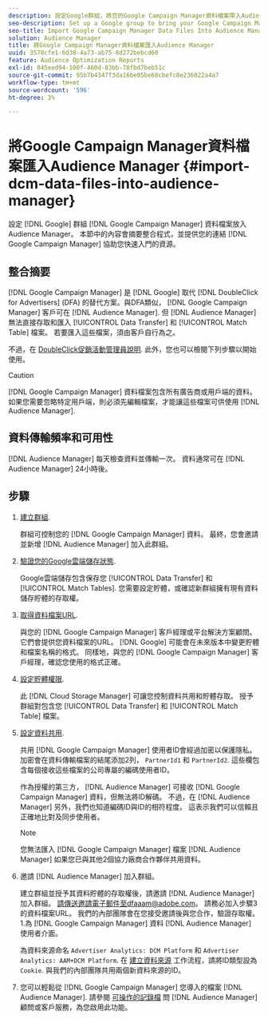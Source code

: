 ```yaml
---
description: 設定Google群組，將您的Google Campaign Manager資料檔案帶入Audience Manager。 本節中的內容會摘要整合程式，並提供您Google Campaign Manager資源的連結，以協助您快速上手。
seo-description: Set up a Google group to bring your Google Campaign Manager data files into Audience Manager. The content in this section summarizes the integration process and provides you with links to Google Campaign Manager resources to help you get started.
seo-title: Import Google Campaign Manager Data Files Into Audience Manager
solution: Audience Manager
title: 將Google Campaign Manager資料檔案匯入Audience Manager
uuid: 3578cfe1-6d30-4a73-ab75-8d272bebcd60
feature: Audience Optimization Reports
exl-id: 045eed94-100f-460d-83bb-78fbd7beb51c
source-git-commit: 95b7b4347f3da16be05be60cbefc0e236022a4a7
workflow-type: tm+mt
source-wordcount: '596'
ht-degree: 3%

---
```


# 將Google Campaign Manager資料檔案匯入Audience Manager {#import-dcm-data-files-into-audience-manager}

設定 [!DNL Google] 群組 [!DNL Google Campaign Manager] 資料檔案放入Audience Manager。 本節中的內容會摘要整合程式，並提供您的連結 [!DNL Google Campaign Manager] 協助您快速入門的資源。

## 整合摘要

[!DNL Google Campaign Manager] 是 [!DNL Google] 取代 [!DNL DoubleClick for Advertisers] (DFA) 的替代方案。與DFA類似， [!DNL Google Campaign Manager] 客戶可在 [!DNL Audience Manager]. 但 [!DNL Audience Manager] 無法直接存取和匯入 [!UICONTROL Data Transfer] 和 [!UICONTROL Match Table] 檔案。 若要匯入這些檔案，須由客戶自行為之。

不過，在 [DoubleClick促銷活動管理員說明](https://support.google.com/dcm/partner/answer/2941575?hl=en&amp;ref_topic=6107456). 此外，您也可以檢閱下列步驟以開始使用。

>[!CAUTION]
>
>[!DNL Google Campaign Manager] 資料檔案包含所有廣告商或用戶端的資料。 如果您需要忽略特定用戶端，則必須先編輯檔案，才能讓這些檔案可供使用 [!DNL Audience Manager].

## 資料傳輸頻率和可用性

[!DNL Audience Manager] 每天檢查資料並傳輸一次。 資料通常可在 [!DNL Audience Manager] 24小時後。

## 步驟

1. [建立群組](https://support.google.com/dcm/partner/answer/3370419?hl=en&amp;ref_topic=6107456).

   群組可控制您的 [!DNL Google Campaign Manager] 資料。 最終，您會邀請並新增 [!DNL Audience Manager] 加入此群組。

1. [驗證您的Google雲端儲存狀態](https://support.google.com/dcm/partner/answer/3370481?hl=en&amp;ref_topic=6107456).

   Google雲端儲存包含保存您 [!UICONTROL Data Transfer] 和 [!UICONTROL Match Tables]. 您需要設定貯體，或確認新群組擁有現有資料儲存貯體的存取權。

1. [取得資料檔案URL](https://support.google.com/dcm/partner/answer/3370482?hl=en&amp;ref_topic=6107456).

   與您的 [!DNL Google Campaign Manager] 客戶經理或平台解決方案顧問。 它們會提供您資料檔案的URL。 [!DNL Google] 可能會在未來版本中變更貯體和檔案名稱的格式。 同樣地，與您的 [!DNL Google Campaign Manager] 客戶經理，確認您使用的格式正確。

1. [設定貯體權限](https://cloud.google.com/storage/docs/cloud-console?csw=1#_bucketpermission).

   此 [!DNL Cloud Storage Manager] 可讓您控制資料共用和貯體存取。 授予群組對包含您 [!UICONTROL Data Transfer] 和 [!UICONTROL Match Table] 檔案。

1. [設定資料共用](https://support.google.com/dcm/partner/answer/6206106?hl=en).

   共用 [!DNL Google Campaign Manager] 使用者ID會經過加密以保護隱私。 加密會在資料傳輸檔案的結尾添加2列， `PartnerId1` 和 `PartnerId2`. 這些欄包含每個接收這些檔案的公司專屬的編碼使用者ID。

   作為授權的第三方， [!DNL Audience Manager] 可接收 [!DNL Google Campaign Manager] 資料，但無法將ID解碼。 不過，在 [!DNL Audience Manager] 另外，我們也知道編碼ID與ID的相符程度。 這表示我們可以信賴且正確地比對及同步使用者。

   >[!NOTE]
   >您無法匯入 [!DNL Google Campaign Manager] 檔案 [!DNL Audience Manager] 如果您已與其他2個協力廠商合作夥伴共用資料。

1. 邀請 [!DNL Audience Manager] 加入群組。

   建立群組並授予其資料貯體的存取權後，請邀請 [!DNL Audience Manager] 加入群組。 請傳送邀請電子郵件至dfaaam@adobe.com。 請務必加入步驟3的資料檔案URL。 我們的內部團隊會在您接受邀請後與您合作，驗證存取權。 1.為 [!DNL Google Campaign Manager] 資料 [!DNL Audience Manager] 使用者介面。

   為資料來源命名 `Advertiser Analytics: DCM Platform` 和 `Advertiser Analytics: AAM+DCM Platform`. 在 [建立資料來源](../../../features/manage-datasources.md#create-data-source) 工作流程，請將ID類型設為 `Cookie`. 與我們的內部團隊共用兩個新資料來源的ID。

1. 您可以輕鬆從 [!DNL Google Campaign Manager] 您導入的檔案 [!DNL Audience Manager]. 請參閱 [可操作的記錄檔](../../../integration/media-data-integration/actionable-log-files.md) 問 [!DNL Audience Manager] 顧問或客戶服務，為您啟用此功能。
